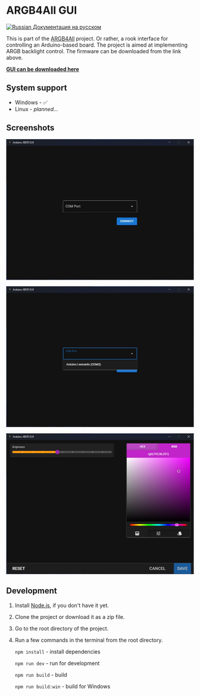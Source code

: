 # ARGB4All GUI

[![Russian](https://raw.githubusercontent.com/stevenrskelton/flag-icon/master/png/16/country-4x3/ru.png "Russian") Документация на русском](README_RU.md)

This is part of the [ARGB4All](https://github.com/lazenyuk-dmitry/ARGB4All) project.
Or rather, a rook interface for controlling an Arduino-based board.
The project is aimed at implementing ARGB backlight control. The firmware can be downloaded from the link above.

**[GUI can be downloaded here](https://github.com/lazenyuk-dmitry/ARGB4All_GUI/releases/latest)**

## System support

- Windows - :white_check_mark:
- Linux - *planned...*

## Screenshots

![First screen](/_images/first-screen.jpg)

![First screen 2](/_images/first-screen-2.jpg)

![Main screen](/_images/main-screen.jpg)

## Development

1. Install [Node.js](https://nodejs.org/en/download), if you don't have it yet.
1. Clone the project or download it as a zip file.
1. Go to the root directory of the project.
1. Run a few commands in the terminal from the root directory.

    `npm install` - install dependencies

    `npm run dev` - run for development

    `npm run build` - build

    `npm run build:win` - build for Windows
